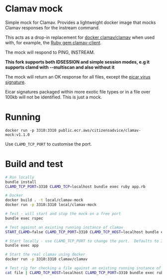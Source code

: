 # Clamav mock

Simple mock for Clamav.  Provides a lightweight docker image that mocks Clamav responses for the instream command.

This acts as a drop-in replacement for [docker clamav/clamav](https://hub.docker.com/r/clamav/clamav) when used with, for example, the [Ruby gem clamav-client](https://rubygems.org/gems/clamav-client).

The mock will respond to PING, INSTREAM.

**This fork supports both IDSESSION and simple session modes, e.g it supports clamd with --multiscan and also without it**

The mock will return an OK response for all files, except the [eicar virus signature](https://www.eicar.org/?page_id=3950).

Eicar signatures packaged within more exotic file types or in a file over 100kb will not be identified. This is just a mock.

# Running

`docker run -p 3310:3310 public.ecr.aws/citizensadvice/clamav-mock:v1.1.0`

Use `CLAMD_TCP_PORT` to customise the port.

# Build and test

```bash
# Run locally
bundle install
CLAMD_TCP_PORT=3310 CLAMD_TCP=localhost bundle exec ruby app.rb

# Docker
docker build . -t local/clamav-mock
docker run -p 3310:3310 local/clamav-mock

# Test - will start and stop the mock on a free port
bundle exec rspec

# Test against an existing running instance of clamav
START_CLAMD=false CLAMD_TCP_PORT=3310 CLAMD_TCP_HOST=localhost bundle exec rspec

# Start locally - use CLAMD_TCP_PORT to change the port.  Defaults to 3310
bundle exec app

# Start the real clamav using docker
docker run -p 3310:3310 clamav/clamav

# Test rig for checking a file against an existing running instance of clamav
cat file | CLAMD_TCP_HOST=localhost CLAMD_TCP_PORT=3310 bundle exec ruby test.rb
```
